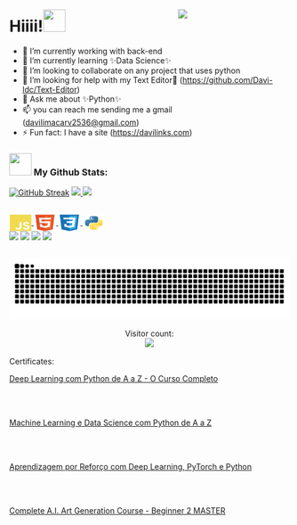 ### <h1>Hiiii!<img src="https://github.com/claytonjhamilton/claytonjhamilton/blob/main/images/waving_hand.gif" width="40px" height='40px'><img align='right' src='https://user-images.githubusercontent.com/5713670/87202985-820dcb80-c2b6-11ea-9f56-7ec461c497c3.gif' width='200'></h1>


- 🔭 I’m currently working with back-end
- 🌱 I’m currently learning ✨Data Science✨
- 👯 I’m looking to collaborate on any project that uses python
- 🤔 I’m looking for help with my Text Editor👀 (https://github.com/Davi-ldc/Text-Editor)
- 💬 Ask me about ✨Python✨
- 📫 you can reach me sending me a gmail (davilimacarv2536@gmail.com)
- ⚡ Fun fact: I have a site (https://davilinks.com)


 



<!-- status: !-->
### <img src='https://media1.giphy.com/media/du3J3cXyzhj75IOgvA/giphy.gif?cid=ecf05e47x2g034i9pzwtzzsd3xgg2w9nr94t4tflbbgo3008&rid=giphy.gif' width='40px' height='40px'> My Github Stats:

[![GitHub Streak](https://github-readme-streak-stats.herokuapp.com/?user=Davi-ldc&theme=dark)](https://github.com/Davi-ldc)
<a href="https://github.com/Davi-ldc">
<img src="https://github-readme-stats.vercel.app/api?username=Davi-ldc&show_icons=true&theme=dark&include_all_commits=true&count_private=true"/>
<img height="200em" src="https://github-readme-stats.vercel.app/api/top-langs/?username=Davi-ldc&layout=compact&langs_count=7&theme=dark"/>



<!-- linguagens: !-->
<div style="display: inline_block"><br>
  <img align="center" alt="Davi-Js" height="30" width="40" src="https://raw.githubusercontent.com/devicons/devicon/master/icons/javascript/javascript-plain.svg">
  <img align="center" alt="Davi-HTML" height="30" width="40" src="https://raw.githubusercontent.com/devicons/devicon/master/icons/html5/html5-original.svg">
  <img align="center" alt="Davi-CSS" height="30" width="40" src="https://raw.githubusercontent.com/devicons/devicon/master/icons/css3/css3-original.svg">
  <img align="center" alt="Davi-Python" height="30" width="40" src="https://raw.githubusercontent.com/devicons/devicon/master/icons/python/python-original.svg">
</div>
  
<!-- redes sociais: !-->

<div> 
  <a href="https://www.youtube.com/channel/UCMVjD8KStr2y0OK5hJknIog" target="_blank"><img src="https://img.shields.io/badge/YouTube-FF0000?style=for-the-badge&logo=youtube&logoColor=white" target="_blank"></a>
  <a href="https://https://www.instagram.com/davi_lima_d/" target="_blank"><img src="https://img.shields.io/badge/-Instagram-%23E4405F?style=for-the-badge&logo=instagram&logoColor=white" target="_blank"></a>
 <a href="https://discord.gg/WYbtAMRX" target="_blank"><img src="https://img.shields.io/badge/Discord-7289DA?style=for-the-badge&logo=discord&logoColor=white" target="_blank"></a> 
  <a href = "https://mail.google.com/mail/u/0/#sent?compose=DmwnWrRlQhldCCMlQSNxpQWsghLvQblWdtdCzfmBPsMxTTkxBStpnxcCxKvtPtXvWjnkdgmwkhVb"><img src="https://img.shields.io/badge/-Gmail-%23333?style=for-the-badge&logo=gmail&logoColor=white" target="_blank"></a>

  
  ##
 
  ![Snake animation](https://github.com/Davi-ldc/Davi-ldc/blob/output/github-contribution-grid-snake.svg)

<p align="center"> 
  Visitor count:<br>
  <img src="https://profile-counter.glitch.me/Davi-ldc/count.svg" />
</p>

 
 
 
 


Certificates:

<a href="https://udemy-certificate.s3.amazonaws.com/image/UC-d3f426b7-7813-4e39-a702-f8bae717540d.jpg?v=1658855727000">
     Deep Learning com Python de A a Z - O Curso Completo
</a>



<br></br>


<a href="https://udemy-certificate.s3.amazonaws.com/image/UC-777c8db5-970e-4e43-809e-9e6558617271.jpg?v=1655752716000">
     Machine Learning e Data Science com Python de A a Z
</a>


<br></br>


<a href="https://www.udemy.com/certificate/UC-a2938eaf-5830-48e1-8424-b89516bfbc3a/">
     Aprendizagem por Reforço com Deep Learning, PyTorch e Python
</a>

<br></br>

<a href="https://udemy-certificate.s3.amazonaws.com/image/UC-4038e901-e1d2-4668-b07b-9da13db90bdf.jpg?v=1661279132000">
     Complete A.I. Art Generation Course - Beginner 2 MASTER
</a>
